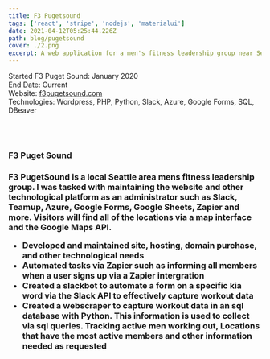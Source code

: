 ```yaml
---
title: F3 Pugetsound
tags: ['react', 'stripe', 'nodejs', 'materialui']
date: 2021-04-12T05:25:44.226Z
path: blog/pugetsound
cover: ./2.png
excerpt: A web application for a men's fitness leadership group near Seattle Washington
---
```


Started F3 Puget Sound: January 2020
</br>
End Date: Current
</br>
Website: [f3pugetsound.com](https://www.f3pugetsound.com/) </br>
Technologies: Wordpress, PHP, Python, Slack, Azure, Google Forms, SQL, DBeaver

</br>
</br>
<h3>F3 Puget Sound<h3>
F3 PugetSound is a local Seattle area mens fitness leadership group. I was tasked with maintaining the website and other technological platform as an administrator such as Slack, Teamup, Azure, Google Forms, Google Sheets, Zapier and more. Visitors will find all of the locations via a map interface and the Google Maps API.

</br>

<ul>
<li>
Developed and maintained site, hosting, domain purchase, and other technological needs
</li>
<li>
Automated tasks via Zapier such as informing all members when a user signs up via a Zapier intergration
</li>
<li>
Created a slackbot to automate a form on a specific kia word via the Slack API to effectively capture workout data
</li>
<li>
Created a webscraper to capture workout data in an sql database with Python. This information is used to collect via sql queries. Tracking active men working out, Locations that have the most active members and other information needed as requested 
</li>
</br>
</ul>
